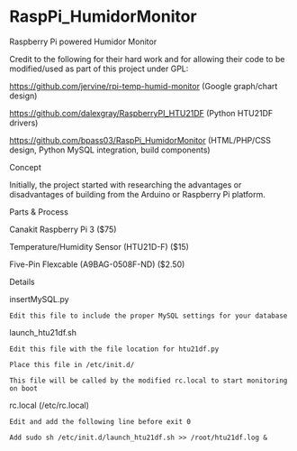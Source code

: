 # RaspPi_HumidorMonitor
Raspberry Pi powered Humidor Monitor

Credit to the following for their hard work and for allowing their code to be modified/used as part of this project under GPL:

https://github.com/jervine/rpi-temp-humid-monitor (Google graph/chart design)

https://github.com/dalexgray/RaspberryPI_HTU21DF (Python HTU21DF drivers)


https://github.com/bpass03/RaspPi_HumidorMonitor (HTML/PHP/CSS design, Python MySQL integration, build components)

Concept


Initially, the project started with researching the advantages or disadvantages of building from the Arduino or Raspberry Pi platform.


Parts & Process


Canakit Raspberry Pi 3 ($75)

Temperature/Humidity Sensor (HTU21D-F) ($15)

Five-Pin Flexcable (A9BAG-0508F-ND) ($2.50)


Details


insertMySQL.py

	Edit this file to include the proper MySQL settings for your database


launch_htu21df.sh

	Edit this file with the file location for htu21df.py

	Place this file in /etc/init.d/

	This file will be called by the modified rc.local to start monitoring on boot


rc.local (/etc/rc.local)

	Edit and add the following line before exit 0 

	Add sudo sh /etc/init.d/launch_htu21df.sh >> /root/htu21df.log & 

